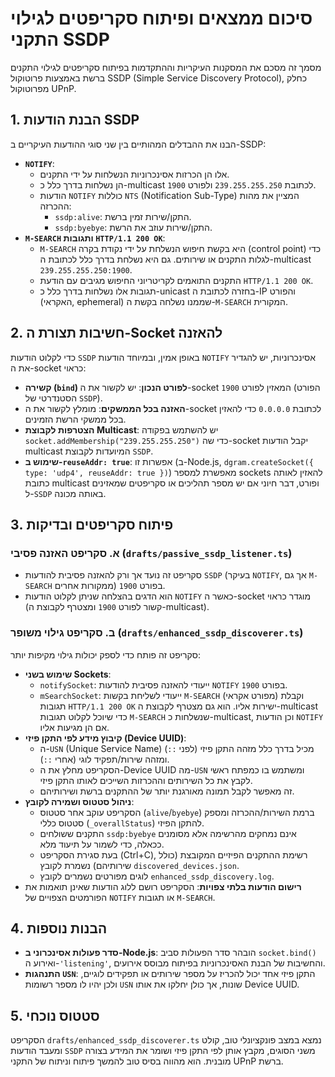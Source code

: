 # סיכום ממצאים ופיתוח סקריפטים לגילוי התקני SSDP

מסמך זה מסכם את המסקנות העיקריות וההתקדמות בפיתוח סקריפטים לגילוי התקנים ברשת באמצעות פרוטוקול SSDP (Simple Service Discovery Protocol), כחלק מפרוטוקול UPnP.

## 1. הבנת הודעות SSDP

הבנו את ההבדלים המהותיים בין שני סוגי ההודעות העיקריים ב-SSDP:

*   **`NOTIFY`**:
    *   אלו הן הכרזות אסינכרוניות הנשלחות על ידי התקנים.
    *   הן נשלחות בדרך כלל כ-multicast לכתובת `239.255.255.250` ולפורט `1900`.
    *   הודעות `NOTIFY` כוללות `NTS` (Notification Sub-Type) המציין את מהות ההכרזה:
        *   `ssdp:alive`: התקן/שירות זמין ברשת.
        *   `ssdp:byebye`: התקן/שירות עוזב את הרשת.
*   **`M-SEARCH` ותגובות `HTTP/1.1 200 OK`**:
    *   `M-SEARCH` היא בקשת חיפוש הנשלחת על ידי נקודת בקרה (control point) כדי לגלות התקנים או שירותים. גם היא נשלחת בדרך כלל לכתובת ה-multicast `239.255.255.250:1900`.
    *   התקנים התואמים לקריטריוני החיפוש מגיבים עם הודעת `HTTP/1.1 200 OK`.
    *   תגובות אלו נשלחות בדרך כלל כ-unicast בחזרה לכתובת ה-IP והפורט (האקראי, ephemeral) שממנו נשלחה בקשת ה-`M-SEARCH` המקורית.

## 2. חשיבות תצורת ה-Socket להאזנה

כדי לקלוט הודעות `SSDP` באופן אמין, ובמיוחד הודעות `NOTIFY` אסינכרוניות, יש להגדיר את ה-socket כראוי:

*   **קשירה (`bind`) לפורט הנכון**: יש לקשור את ה-socket המאזין לפורט `1900` (הפורט הסטנדרטי של `SSDP`).
*   **האזנה בכל הממשקים**: מומלץ לקשור את ה-socket לכתובת `0.0.0.0` כדי להאזין בכל ממשקי הרשת הזמינים.
*   **הצטרפות לקבוצת Multicast**: יש להשתמש בפקודה `socket.addMembership("239.255.255.250")` כדי שה-socket יקבל הודעות multicast המיועדות לקבוצת `SSDP`.
*   **שימוש ב-`reuseAddr: true`**: אפשרות זו (ב-Node.js, `dgram.createSocket({ type: 'udp4', reuseAddr: true })`) מאפשרת למספר sockets להאזין לאותה כתובת multicast ופורט, דבר חיוני אם יש מספר תהליכים או סקריפטים שמאזינים ל-`SSDP` באותה מכונה.

## 3. פיתוח סקריפטים ובדיקות

### א. סקריפט האזנה פסיבי (`drafts/passive_ssdp_listener.ts`)

*   סקריפט זה נועד אך ורק להאזנה פסיבית להודעות `SSDP` (בעיקר `NOTIFY`, אך גם `M-SEARCH` ממקורות אחרים) בפורט `1900`.
*   הוא הדגים בהצלחה שניתן לקלוט הודעות `NOTIFY` כאשר ה-socket מוגדר כראוי (קשור לפורט `1900` ומצטרף לקבוצת ה-multicast).

### ב. סקריפט גילוי משופר (`drafts/enhanced_ssdp_discoverer.ts`)

סקריפט זה פותח כדי לספק יכולות גילוי מקיפות יותר:

*   **שימוש בשני Sockets**:
    *   `notifySocket`: ייעודי להאזנה פסיבית להודעות `NOTIFY` בפורט `1900`.
    *   `mSearchSocket`: ייעודי לשליחת בקשות `M-SEARCH` (מפורט אקראי) וקבלת תגובות `HTTP/1.1 200 OK` ישירות אליו. הוא גם מצטרף לקבוצת ה-multicast כדי שיוכל לקלוט תגובות `M-SEARCH` שנשלחות כ-multicast, וכן הודעות `NOTIFY` אם הן מגיעות אליו.
*   **קיבוץ מידע לפי התקן פיזי (Device UUID)**:
    *   ה-`USN` (Unique Service Name) מכיל בדרך כלל מזהה התקן פיזי (לפני `::`) ומזהה שירות/תפקיד לוגי (אחרי `::`).
    *   הסקריפט מחלץ את ה-Device UUID מה-`USN` ומשתמש בו כמפתח ראשי לקבץ את כל השירותים וההכרזות השייכים לאותו התקן פיזי.
    *   זה מאפשר לקבל תמונה מאורגנת יותר של ההתקנים ברשת ושירותיהם.
*   **ניהול סטטוס ושמירה לקובץ**:
    *   הסקריפט עוקב אחר סטטוס (`alive`/`byebye`) ברמת השירות/ההכרזה ומספק סטטוס כללי (`_overallStatus`) להתקן הפיזי.
    *   התקנים ששולחים `ssdp:byebye` אינם נמחקים מהרשימה אלא מסומנים ככאלה, כדי לשמור על תיעוד מלא.
    *   בעת סגירת הסקריפט (Ctrl+C), רשימת ההתקנים הפיזיים המקובצת (כולל שירותיהם) נשמרת לקובץ `discovered_devices.json`.
    *   לוגים מפורטים נשמרים לקובץ `enhanced_ssdp_discovery.log`.
*   **רישום הודעות בלתי צפויות**: הסקריפט רושם ללוג הודעות שאינן תואמות את הפורמטים הצפויים של `NOTIFY` או תגובות `M-SEARCH`.

## 4. הבנות נוספות

*   **סדר פעולות אסינכרוני ב-Node.js**: הובהר סדר הפעולות סביב `socket.bind()` ואירוע ה-`'listening'`, והחשיבות של הבנת האסינכרוניות בפיתוח מבוסס אירועים.
*   **התנהגות `USN`**: התקן פיזי אחד יכול להכריז על מספר שירותים או תפקידים לוגיים, ולכן יהיו לו מספר רשומות `USN` שונות, אך כולן יחלקו את אותו Device UUID.

## 5. סטטוס נוכחי

הסקריפט `drafts/enhanced_ssdp_discoverer.ts` נמצא במצב פונקציונלי טוב, קולט ומעבד הודעות `SSDP` משני הסוגים, מקבץ אותן לפי התקן פיזי ושומר את המידע בצורה מובנית. הוא מהווה בסיס טוב להמשך פיתוח וניתוח של התקני UPnP ברשת.